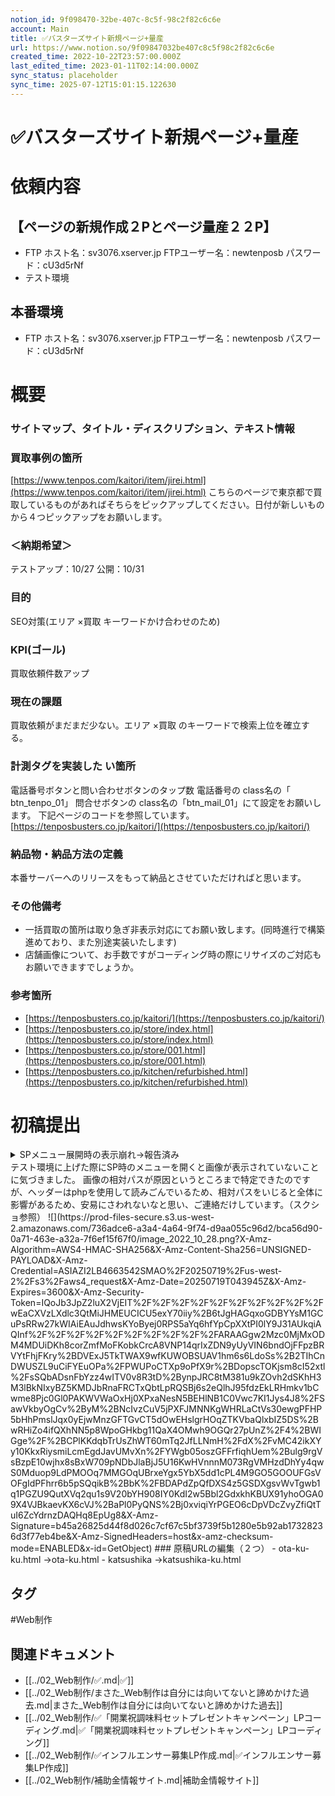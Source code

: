 ```yaml
---
notion_id: 9f098470-32be-407c-8c5f-98c2f82c6c6e
account: Main
title: ✅バスターズサイト新規ページ+量産
url: https://www.notion.so/9f09847032be407c8c5f98c2f82c6c6e
created_time: 2022-10-22T23:57:00.000Z
last_edited_time: 2023-01-11T02:14:00.000Z
sync_status: placeholder
sync_time: 2025-07-12T15:01:15.122630
---
```

# ✅バスターズサイト新規ページ+量産

# 依頼内容
## 【ページの新規作成２Pとページ量産２２P】

  - FTP
ホスト名：sv3076.xserver.jp
FTPユーザー名：newtenposb
パスワード：cU3d5rNf
  - テスト環境
## 本番環境
  - FTP
ホスト名：sv3076.xserver.jp
FTPユーザー名：newtenposb
パスワード：cU3d5rNf
# 概要
  ### サイトマップ、タイトル・ディスクリプション、テキスト情報
  ### 買取事例の箇所
  [https://www.tenpos.com/kaitori/item/jirei.html](https://www.tenpos.com/kaitori/item/jirei.html)
こちらのページで東京都で買取しているものがあればそちらをピックアップしてください。日付が新しいものから４つピックアップをお願いします。
  ### ＜納期希望＞
  テストアップ：10/27
公開：10/31
  ### 目的
  SEO対策(エリア ×買取 キーワードかけ合わせのため)
  ### **KPI**(ゴール)
  買取依頼件数アップ
  ### 現在の課題
  買取依頼がまだまだ少ない。エリア ×買取 のキーワードで検索上位を確立する。
  ### 計測タグを実装した い箇所
  電話番号ボタンと問い合わせボタンのタップ数 電話番号の class名の「 btn_tenpo_01」
問合せボタンの class名の「btn_mail_01」にて設定をお願いします。
下記ページのコードを参照しています。
[https://tenposbusters.co.jp/kaitori/](https://tenposbusters.co.jp/kaitori/)
  ### 納品物・納品方法の定義
  本番サーバーへのリリースをもって納品とさせていただければと思います。
  ### その他備考
  - 一括買取の箇所は取り急ぎ非表示対応にてお願い致します。(同時進行で構築進めており、また別途実装いたします)
  - 店舗画像について、お手数ですがコーディング時の際にリサイズのご対応もお願いできますでしょうか。
  ### 参考箇所
  - [https://tenposbusters.co.jp/kaitori/](https://tenposbusters.co.jp/kaitori/)
  - [https://tenposbusters.co.jp/store/index.html](https://tenposbusters.co.jp/store/index.html)
  - [https://tenposbusters.co.jp/store/001.html](https://tenposbusters.co.jp/store/001.html)
  - [https://tenposbusters.co.jp/kitchen/refurbished.html](https://tenposbusters.co.jp/kitchen/refurbished.html)
# 初稿提出
<details>
<summary>SPメニュー展開時の表示崩れ→報告済み</summary>
</details>
  テスト環境に上げた際にSP時のメニューを開くと画像が表示されていないことに気づきました。
画像の相対パスが原因というところまで特定できたのですが、ヘッダーはphpを使用して読みごんでいるため、相対パスをいじると全体に影響があるため、安易にさわれないなと思い、ご連絡だけしています。（スクショ参照）
  ![](https://prod-files-secure.s3.us-west-2.amazonaws.com/736adce6-a3a4-4a64-9f74-d9aa055c96d2/bca56d90-0a71-463e-a32a-7f6ef15f67f0/image_2022_10_28.png?X-Amz-Algorithm=AWS4-HMAC-SHA256&X-Amz-Content-Sha256=UNSIGNED-PAYLOAD&X-Amz-Credential=ASIAZI2LB4663542SMAO%2F20250719%2Fus-west-2%2Fs3%2Faws4_request&X-Amz-Date=20250719T043945Z&X-Amz-Expires=3600&X-Amz-Security-Token=IQoJb3JpZ2luX2VjEIT%2F%2F%2F%2F%2F%2F%2F%2F%2F%2FwEaCXVzLXdlc3QtMiJHMEUCICU5exY70iiy%2B6tJgHAGqxoGDBYYsM1GCuPsRRw27kWIAiEAuJdhwsKYoByej0RPS5aYq6hfYpCpXXtPI0lY9J31AUkqiAQInf%2F%2F%2F%2F%2F%2F%2F%2F%2F%2FARAAGgw2Mzc0MjMxODM4MDUiDKh8corZmfMoFKobkCrcA8VNP14qrIxZDN9yUyVIN6bndOjFFpzBRVYtFhjFKry%2BDVExJ5TkTWAX9wfKUWOBSUAV1hm6s6LdoSs%2B2TIhCnDWUSZL9uCiFYEuOPa%2FPWUPoCTXp9oPfX9r%2BDopscTOKjsm8cI52xtl%2FsSQbADsnFbYzz4wITV0v8R3tD%2BynpJRC8tM381u9kZOvh2dSKhH3M3lBkNIxyBZ5KMDJbRnaFRCTxQbtLpRQSBj6s2eQlhJ95fdzEkLRHmkv1bCwme8Pjc0Gl0PAKWVWaOxHj0XPxaNesN5BEHlNB1C0Vwc7KI1Jys4J8%2FSawVkbyOgCv%2ByM%2BNcIvzCuV5jPXFJMNNKgWHRLaCtVs30ewgPFHP5bHhPmslJqx0yEjwMnzGFTGvCT5dOwEHslgrHOqZTKVbaQlxbIZ5DS%2BwRHiZo4ifQXhNN5p8WpoGHkbg11QaX4OMwh9OGQr27pUnZ%2F4%2BWIGge%2F%2BCPlKKdqbTrUsZhWT60mTq2JfLLNmH%2FdX%2FvMC42ikXYy10KkxRiysmiLcmEgdJavUMvXn%2FYWgb05oszGFFrfiqhUem%2Bulg9rgVsBzpE10wjhx8sBxW709pNDbJlaBjJ5U16KwHVnnnM073RgVMHzdDhYy4qwS0Mduop9LdPMOOq7MMGOqUBrxeYgx5YbX5dd1cPL4M9GO5GOOUFGsVOFgIdPFhrr6b5pSQqikB%2BbK%2FBDAPdZpQfDXS4z5GSDXgsvWvTgwb1q1PGZU9QutXVq2qu1s9V20bYH908IY0KdI2w5Bbl2GdxkhKBUX91yhoOGA09X4VJBkaevKX6cVJ%2BaPl0PyQNS%2Bj0xviqiYrPGEO6cDpVDcZvyZfiQtTuI6ZcYdrnzDAQHq8EpUg8&X-Amz-Signature=b45a26825d44f8d026c7cf67c5bf3739f5b1280e5b92ab17328236d3f77eb4be&X-Amz-SignedHeaders=host&x-amz-checksum-mode=ENABLED&x-id=GetObject)
### 原稿URLの編集（２つ）
- ota-ku-ku.html 
→ota-ku.html
- katsushika
→katsushika-ku.html

## タグ

#Web制作 

## 関連ドキュメント

- [[../02_Web制作/✅.md|✅]]
- [[../02_Web制作/まさた_Web制作は自分には向いてないと諦めかけた過去.md|まさた_Web制作は自分には向いてないと諦めかけた過去]]
- [[../02_Web制作/✅「開業祝調味料セットプレゼントキャンペーン」LPコーディング.md|✅「開業祝調味料セットプレゼントキャンペーン」LPコーディング]]
- [[../02_Web制作/✅インフルエンサー募集LP作成.md|✅インフルエンサー募集LP作成]]
- [[../02_Web制作/補助金情報サイト.md|補助金情報サイト]]
